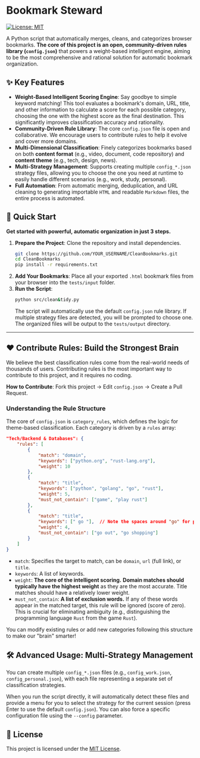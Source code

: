 # Bookmark Steward

[![License: MIT](https://img.shields.io/badge/License-MIT-yellow.svg)](https://opensource.org/licenses/MIT)

A Python script that automatically merges, cleans, and categorizes browser bookmarks.
**The core of this project is an open, community-driven rules library (`config.json`)** that powers a weight-based intelligent engine, aiming to be the most comprehensive and rational solution for automatic bookmark organization.

## ✨ Key Features

- **Weight-Based Intelligent Scoring Engine**: Say goodbye to simple keyword matching! This tool evaluates a bookmark's domain, URL, title, and other information to calculate a score for each possible category, choosing the one with the highest score as the final destination. This significantly improves classification accuracy and rationality.
- **Community-Driven Rule Library**: The core `config.json` file is open and collaborative. We encourage users to contribute rules to help it evolve and cover more domains.
- **Multi-Dimensional Classification**: Finely categorizes bookmarks based on both **content format** (e.g., video, document, code repository) and **content theme** (e.g., tech, design, news).
- **Multi-Strategy Management**: Supports creating multiple `config_*.json` strategy files, allowing you to choose the one you need at runtime to easily handle different scenarios (e.g., work, study, personal).
- **Full Automation**: From automatic merging, deduplication, and URL cleaning to generating importable `HTML` and readable `Markdown` files, the entire process is automated.

## 🚀 Quick Start

**Get started with powerful, automatic organization in just 3 steps.**

1.  **Prepare the Project**: Clone the repository and install dependencies.
    ```bash
    git clone https://github.com/YOUR_USERNAME/CleanBookmarks.git
    cd CleanBookmarks
    pip install -r requirements.txt
    ```
2.  **Add Your Bookmarks**: Place all your exported `.html` bookmark files from your browser into the `tests/input` folder.
3.  **Run the Script**:
    ```bash
    python src/clean&tidy.py
    ```
    The script will automatically use the default `config.json` rule library. If multiple strategy files are detected, you will be prompted to choose one. The organized files will be output to the `tests/output` directory.

---

## ❤️ Contribute Rules: Build the Strongest Brain

We believe the best classification rules come from the real-world needs of thousands of users. Contributing rules is the most important way to contribute to this project, and it requires no coding.

**How to Contribute**: Fork this project -> Edit `config.json` -> Create a Pull Request.

### Understanding the Rule Structure

The core of `config.json` is `category_rules`, which defines the logic for theme-based classification. Each category is driven by a `rules` array:

```json
"Tech/Backend & Databases": {
    "rules": [
        { 
            "match": "domain", 
            "keywords": ["python.org", "rust-lang.org"], 
            "weight": 10 
        },
        { 
            "match": "title", 
            "keywords": ["python", "golang", "go", "rust"], 
            "weight": 5, 
            "must_not_contain": ["game", "play rust"] 
        },
        { 
            "match": "title", 
            "keywords": [" go "],  // Note the spaces around "go" for precise word matching
            "weight": 4, 
            "must_not_contain": ["go out", "go shopping"] 
        }
    ]
}
```

- `match`: Specifies the target to match, can be `domain`, `url` (full link), or `title`.
- `keywords`: A list of keywords.
- `weight`: **The core of the intelligent scoring.** **Domain matches should typically have the highest weight** as they are the most accurate. Title matches should have a relatively lower weight.
- `must_not_contain`: **A list of exclusion words.** If any of these words appear in the matched target, this rule will be ignored (score of zero). This is crucial for eliminating ambiguity (e.g., distinguishing the programming language `Rust` from the game `Rust`).

You can modify existing rules or add new categories following this structure to make our "brain" smarter!

## 🛠️ Advanced Usage: Multi-Strategy Management

You can create multiple `config_*.json` files (e.g., `config_work.json`, `config_personal.json`), with each file representing a separate set of classification strategies.

When you run the script directly, it will automatically detect these files and provide a menu for you to select the strategy for the current session (press Enter to use the default `config.json`). You can also force a specific configuration file using the `--config` parameter.

## 📜 License

This project is licensed under the [MIT License](LICENSE). 